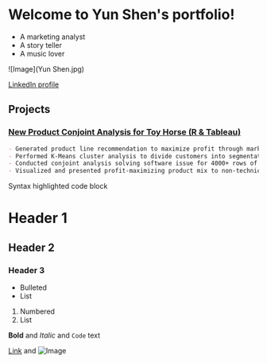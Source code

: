 # Welcome to Yun Shen's portfolio!

- A marketing analyst
- A story teller
- A music lover

![Image](Yun Shen.jpg)

[LinkedIn profile](https://www.linkedin.com/in/yun-shen-carina/)

## Projects
### [New Product Conjoint Analysis for Toy Horse (R & Tableau)](https://rpubs.com/yunshen/874187)

```markdown
- Generated product line recommendation to maximize profit through market share simulation for toy horse company.
- Performed K-Means cluster analysis to divide customers into segmentations for potential unreached segments.
- Conducted conjoint analysis solving software issue for 4000+ rows of rating data and simulated 40 scenarios of company and competitor’s profits and market share.
- Visualized and presented profit-maximizing product mix to non-technical clients, increasing market share by 35% and profits by 40.5% while accounting for competitor response and cannibalization.
```

Syntax highlighted code block

# Header 1
## Header 2
### Header 3

- Bulleted
- List

1. Numbered
2. List

**Bold** and _Italic_ and `Code` text

[Link](url) and ![Image](src)
